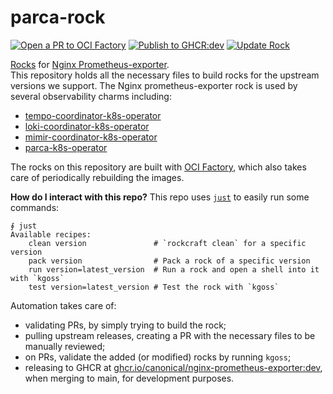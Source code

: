 # parca-rock

[![Open a PR to OCI Factory](https://github.com/canonical/parca-rock/actions/workflows/rock-release-oci-factory.yaml/badge.svg)](https://github.com/canonical/parca-rock/actions/workflows/rock-release-oci-factory.yaml)
[![Publish to GHCR:dev](https://github.com/canonical/parca-rock/actions/workflows/rock-release-dev.yaml/badge.svg)](https://github.com/canonical/parca-rock/actions/workflows/rock-release-dev.yaml)
[![Update Rock](https://github.com/canonical/parca-rock/actions/workflows/rock-update.yaml/badge.svg)](https://github.com/canonical/parca-rock/actions/workflows/rock-update.yaml)

[Rocks](https://canonical-rockcraft.readthedocs-hosted.com/en/latest/) for [Nginx Prometheus-exporter](https://github.com/nginx/nginx-prometheus-exporter).  
This repository holds all the necessary files to build rocks for the upstream versions we support. The Nginx prometheus-exporter rock is used by several observability charms including:
- [tempo-coordinator-k8s-operator](https://github.com/canonical/tempo-coordinator-k8s-operator)
- [loki-coordinator-k8s-operator](https://github.com/canonical/loki-coordinator-k8s-operator)
- [mimir-coordinator-k8s-operator](https://github.com/canonical/mimir-coordinator-k8s-operator)
- [parca-k8s-operator](https://github.com/canonical/parca-k8s-operator)

The rocks on this repository are built with [OCI Factory](https://github.com/canonical/oci-factory/), which also takes care of periodically rebuilding the images.

**How do I interact with this repo?** This repo uses [`just`](https://github.com/casey/just) to easily run some commands:
```
∮ just
Available recipes:
    clean version               # `rockcraft clean` for a specific version
    pack version                # Pack a rock of a specific version
    run version=latest_version  # Run a rock and open a shell into it with `kgoss`
    test version=latest_version # Test the rock with `kgoss`
```

Automation takes care of:
* validating PRs, by simply trying to build the rock;
* pulling upstream releases, creating a PR with the necessary files to be manually reviewed;
* on PRs, validate the added (or modified) rocks by running `kgoss`;
* releasing to GHCR at [ghcr.io/canonical/nginx-prometheus-exporter:dev](https://ghcr.io/canonical/nginx-prometheus-exporter:dev), when merging to main, for development purposes.

